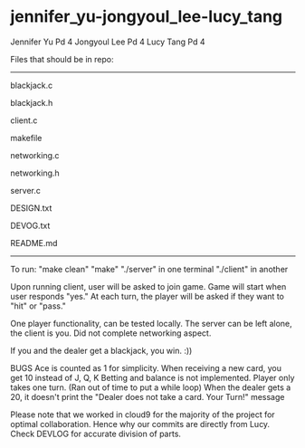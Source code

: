 # jennifer_yu-jongyoul_lee-lucy_tang

Jennifer Yu Pd 4
Jongyoul Lee Pd 4
Lucy Tang Pd 4

Files that should be in repo:
________________
blackjack.c

blackjack.h

client.c

makefile

networking.c

networking.h

server.c

DESIGN.txt

DEVOG.txt

README.md
________________

To run:
"make clean"
"make"
"./server" in one terminal
"./client" in another

Upon running client, user will be asked to join game. Game will start when user responds "yes."
At each turn, the player will be asked if they want to "hit" or "pass."

One player functionality, can be tested locally.
The server can be left alone, the client is you.
Did not complete networking aspect.

If you and the dealer get a blackjack, you win. :))

BUGS
Ace is counted as 1 for simplicity.
When receiving a new card, you get 10 instead of J, Q, K
Betting and balance is not implemented.
Player only takes one turn. (Ran out of time to put a while loop)
When the dealer gets a 20, it doesn't print the "Dealer does not take a card. Your Turn!" message

Please note that we worked in cloud9 for the majority of the project for optimal
collaboration. Hence why our commits are directly from Lucy.
Check DEVLOG for accurate division of parts.
